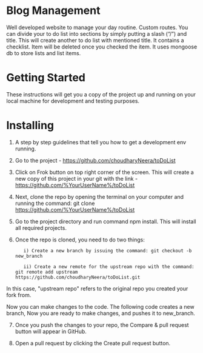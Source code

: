 # Blog Management
 Well developed website to manage your day routine. Custom routes. You can divide your to do list into sections by simply putting a slash (“/”) and title. This will create another to do list with mentioned title. It contains a checklist. Item will be deleted once you checked the item. It uses mongoose db to store lists and list items.

# Getting Started
These instructions will get you a copy of the project up and running on your local machine for development and testing purposes.

# Installing
1) A step by step guidelines that tell you how to get a development env running. <br />

2) Go to the project - https://github.com/choudharyNeera/toDoList <br />

3) Click on Frok button on top right corner of the screen. This will create a new copy of this project in your git with the link - https://github.com/%YourUserName%/toDoList <br />

4) Next, clone the repo by opening the terminal on your computer and running the command: git clone https://github.com/%YourUserName%/toDoList <br />

5) Go to the project directory and run command npm install. This will install all required projects. 

6) Once the repo is cloned, you need to do two things: <br />

          i) Create a new branch by issuing the command: git checkout -b new_branch 

          ii) Create a new remote for the upstream repo with the command: git remote add upstream https://github.com/choudharyNeera/toDoList.git

  In this case, "upstream repo" refers to the original repo you created your fork from. <br />

  Now you can make changes to the code. The following code creates a new branch, Now you are ready to make changes, and pushes it to new_branch. <br />

7) Once you push the changes to your repo, the Compare & pull request button will appear in GitHub. <br />

8) Open a pull request by clicking the Create pull request button.
